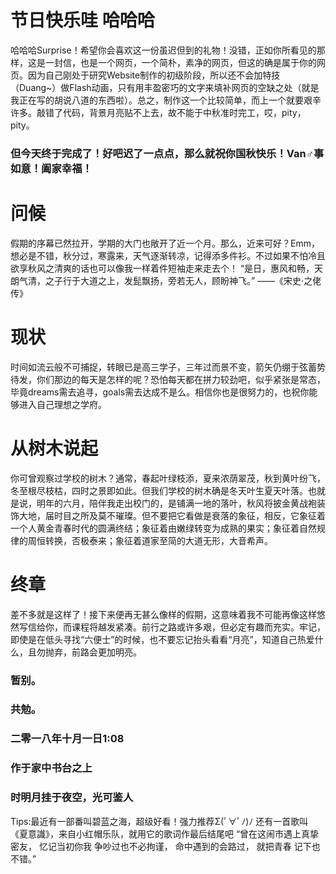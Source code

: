 # 节日快乐哇  哈哈哈
 哈哈哈Surprise！希望你会喜欢这一份虽迟但到的礼物！没错，正如你所看见的那样，这是一封信，也是一个网页，一个简朴，素净的网页，但这的确是属于你的网页。因为自己刚处于研究Website制作的初级阶段，所以还不会加特技（Duang~）做Flash动画，只有用丰盈密巧的文字来填补网页的空缺之处（就是我正在写的胡说八道的东西啦）。总之，制作这一个比较简单，而上一个就要艰辛许多。敲错了代码，背景月亮贴不上去，故不能于中秋准时完工，哎，pity，pity。
### 但今天终于完成了！好吧迟了一点点，那么就祝你国秋快乐！Van♂事如意！阖家幸福！



# 问候
 假期的序幕已然拉开，学期的大门也敞开了近一个月。那么，近来可好？Emm，想必是不错，秋分过，寒露来，天气逐渐转凉，记得添多件衫。不过如果不怕冷且欲享秋风之清爽的话也可以像我一样着件短袖走来走去个！ 
 “是日，惠风和畅，天朗气清，之子行于大道之上，发髭飘扬，旁若无人，顾盼神飞。”                                               ——《宋史·之佬传》


# 现状
  时间如流云般不可捕捉，转眼已是高三学子，三年过而景不变，箭矢仍绷于弦蓄势待发，你们那边的每天是怎样的呢？恐怕每天都在拼力较劲吧，似乎紧张是常态，毕竟dreams需去追寻，goals需去达成不是么。相信你也是很努力的，也祝你能够进入自己理想之学府。


# 从树木说起
 你可曾观察过学校的树木？通常，春起叶绿枝添，夏来浓荫翠茂，秋到黄叶纷飞，冬至根尽枝枯，四时之景即如此。但我们学校的树木确是冬天叶生夏天叶落。也就是说，明年的六月，陪伴我走出校门的，是铺满一地的落叶，秋风将披金黄战袍装饰大地，届时目之所及莫不璀璨。但不要把它看做是衰落的象征，相反，它象征着一个人黄金青春时代的圆满终结；象征着由嫩绿转变为成熟的果实；象征着自然规律的周恒转换，否极泰来；象征着道家至简的大道无形，大音希声。


# 终章
 差不多就是这样了！接下来便再无甚么像样的假期，这意味着我不可能再像这样悠然写信给你，而课程将越发紧凑。前行之路或许多艰，但必定有趣而充实。牢记，即使是在低头寻找“六便士”的时候，也不要忘记抬头看看“月亮”，知道自己热爱什么，且勿抛弃，前路会更加明亮。


###       暂别。 
###       共勉。  
###                                                                                            二零一八年十月一日1:08                                             
###                                                                                                作于家中书台之上                               
###                                                                                             时明月挂于夜空，光可鉴人 



Tips:最近有一部番叫碧蓝之海，超级好看！强力推荐Σ(ﾟ∀ﾟﾉ)ﾉ
还有一首歌叫《夏意識》，来自小红帽乐队，就用它的歌词作最后结尾吧 
“曾在这闹市遇上真挚密友，
忆记当初你我 争吵过也不必拘谨，
命中遇到的会路过，
就把青春 记下也不错。”
